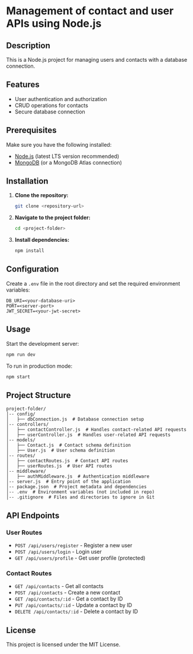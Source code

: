 # Management of contact and user APIs using Node.js

## Description
This is a Node.js project for managing users and contacts with a database connection.

## Features
- User authentication and authorization
- CRUD operations for contacts
- Secure database connection

## Prerequisites
Make sure you have the following installed:
- [Node.js](https://nodejs.org/) (latest LTS version recommended)
- [MongoDB](https://www.mongodb.com/) (or a MongoDB Atlas connection)

## Installation

1. **Clone the repository:**
   ```sh
   git clone <repository-url>
   ```
2. **Navigate to the project folder:**
   ```sh
   cd <project-folder>
   ```
3. **Install dependencies:**
   ```sh
   npm install
   ```

## Configuration

Create a `.env` file in the root directory and set the required environment variables:
```env
DB_URI=<your-database-uri>
PORT=<server-port>
JWT_SECRET=<your-jwt-secret>
```

## Usage

Start the development server:
```sh
npm run dev
```
To run in production mode:
```sh
npm start
```

## Project Structure
```
project-folder/
│-- config/
│   ├── dbConnection.js  # Database connection setup
│-- controllers/
│   ├── contactController.js  # Handles contact-related API requests
│   ├── userController.js  # Handles user-related API requests
│-- models/
│   ├── Contact.js  # Contact schema definition
│   ├── User.js  # User schema definition
│-- routes/
│   ├── contactRoutes.js  # Contact API routes
│   ├── userRoutes.js  # User API routes
│-- middleware/
│   ├── authMiddleware.js  # Authentication middleware
│-- server.js  # Entry point of the application
│-- package.json  # Project metadata and dependencies
│-- .env  # Environment variables (not included in repo)
│-- .gitignore  # Files and directories to ignore in Git
```

## API Endpoints
### User Routes
- `POST /api/users/register` - Register a new user
- `POST /api/users/login` - Login user
- `GET /api/users/profile` - Get user profile (protected)

### Contact Routes
- `GET /api/contacts` - Get all contacts
- `POST /api/contacts` - Create a new contact
- `GET /api/contacts/:id` - Get a contact by ID
- `PUT /api/contacts/:id` - Update a contact by ID
- `DELETE /api/contacts/:id` - Delete a contact by ID

## License
This project is licensed under the MIT License.
